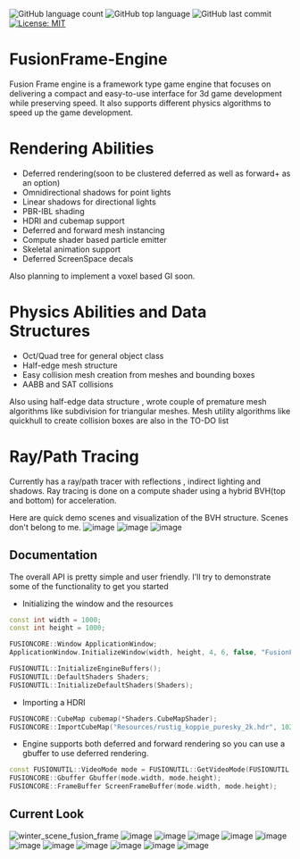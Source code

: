 ![GitHub language count](https://img.shields.io/github/languages/count/KaganBaldiran/FusionFrame-Engine)
![GitHub top language](https://img.shields.io/github/languages/top/KaganBaldiran/FusionFrame-Engine) 
![GitHub last commit](https://img.shields.io/github/last-commit/KaganBaldiran/FusionFrame-Engine)
[![License: MIT](https://img.shields.io/badge/License-MIT-green.svg)](https://opensource.org/licenses/MIT)
# FusionFrame-Engine
Fusion Frame engine is a framework type game engine that focuses on delivering a compact and easy-to-use interface for 3d game development while preserving speed. It also supports different physics algorithms to speed up the game development. 

# Rendering Abilities

- Deferred rendering(soon to be clustered deferred as well as forward+ as an option)
- Omnidirectional shadows for point lights
- Linear shadows for directional lights
- PBR-IBL shading
- HDRI and cubemap support
- Deferred and forward mesh instancing 
- Compute shader based particle emitter
- Skeletal animation support
- Deferred ScreenSpace decals

Also planning to implement a voxel based GI soon.

# Physics Abilities and Data Structures

- Oct/Quad tree for general object class
- Half-edge mesh structure
- Easy collision mesh creation from meshes and bounding boxes
- AABB and SAT collisions

Also using half-edge data structure , wrote couple of premature mesh algorithms like subdivision for triangular meshes. 
Mesh utility algorithms like quickhull to create collision boxes are also in the TO-DO list

# Ray/Path Tracing

Currently has a ray/path tracer with reflections , indirect lighting and shadows.
Ray tracing is done on a compute shader using a hybrid BVH(top and bottom) for acceleration. 

Here are quick demo scenes and visualization of the BVH structure.
Scenes don't belong to me.
![image](https://github.com/user-attachments/assets/e217924b-7cb2-4766-95a9-f997fbae3700)
![image](https://github.com/user-attachments/assets/d5914304-4269-4d86-85d6-0f44d2d9a643)
![image](https://github.com/user-attachments/assets/65283e06-7b85-43a9-9a3e-a2ea65525767)

## Documentation
The overall API is pretty simple and user friendly.
I'll try to demonstrate some of the functionality to get you started

- Initializing the window and the resources
```cpp
const int width = 1000;
const int height = 1000;

FUSIONCORE::Window ApplicationWindow;
ApplicationWindow.InitializeWindow(width, height, 4, 6, false, "FusionFrame Engine");

FUSIONUTIL::InitializeEngineBuffers();
FUSIONUTIL::DefaultShaders Shaders;
FUSIONUTIL::InitializeDefaultShaders(Shaders);
```

- Importing a HDRI
```cpp
FUSIONCORE::CubeMap cubemap(*Shaders.CubeMapShader);
FUSIONCORE::ImportCubeMap("Resources/rustig_koppie_puresky_2k.hdr", 1024, cubemap, Shaders);
```

- Engine supports both deferred and forward rendering so you can use a gbuffer to use deferred rendering.
```cpp
const FUSIONUTIL::VideoMode mode = FUSIONUTIL::GetVideoMode(FUSIONUTIL::GetPrimaryMonitor());
FUSIONCORE::Gbuffer Gbuffer(mode.width, mode.height);
FUSIONCORE::FrameBuffer ScreenFrameBuffer(mode.width, mode.height);
```

## Current Look

![winter_scene_fusion_frame](https://github.com/KaganBaldiran/FusionFrame-Engine/assets/80681941/d25d1d46-5a58-4e8b-a983-e5c705a62c44)
![image](https://github.com/KaganBaldiran/FusionFrame-Engine/assets/80681941/91eb0c73-84d5-446c-9964-75f523d6073c)
![image](https://github.com/KaganBaldiran/FusionFrame-Engine/assets/80681941/6c7b0ef3-fdd6-40a3-952d-3c45674a5e9e)
![image](https://github.com/KaganBaldiran/FusionFrame-Engine/assets/80681941/5cfa5f24-db38-4e7f-a31e-8b170c622d8b)
![image](https://github.com/KaganBaldiran/FusionFrame-Engine/assets/80681941/863e6313-d569-42a5-ae36-3a443a79d2e8)
![image](https://github.com/KaganBaldiran/FusionFrame-Engine/assets/80681941/f6ab652a-cad7-4e3b-b869-52614d832b0d)
![image](https://github.com/KaganBaldiran/FusionFrame-Engine/assets/80681941/b0f429e7-9e8e-4c0e-9b93-6b61ec8a4702)
![image](https://github.com/KaganBaldiran/FusionFrame-Engine/assets/80681941/8db95ca3-9ef6-4770-b484-c3bf79ca6dc0)
![image](https://github.com/KaganBaldiran/FusionFrame-Engine/assets/80681941/25126184-6aa0-42a3-ab59-977022807888)
![image](https://github.com/KaganBaldiran/FusionFrame-Engine/assets/80681941/e4956876-731f-4cfc-94b7-6036e15215b3)
![image](https://github.com/KaganBaldiran/FusionFrame-Engine/assets/80681941/f33b8b6a-c54d-4bd8-85b2-b7a4e9cc9814)
![image](https://github.com/KaganBaldiran/FusionFrame-Engine/assets/80681941/2a04204b-b5d5-4354-b9a2-fd241b51cb98)


  
